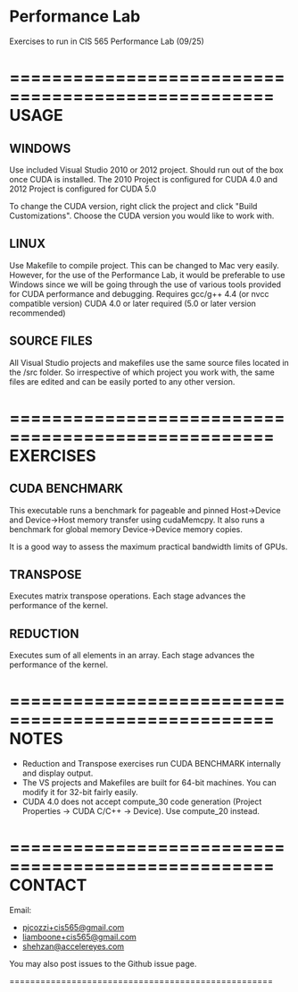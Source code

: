 Performance Lab
=====================

Exercises to run in CIS 565 Performance Lab (09/25)

===================================================
USAGE
===================================================
WINDOWS
---------
Use included Visual Studio 2010 or 2012 project. Should run out of the box once CUDA is installed. The 2010 Project is configured for CUDA 4.0 and 2012 Project is configured for CUDA 5.0

To change the CUDA version, right click the project and click "Build Customizations". Choose the CUDA version you would like to work with.

LINUX
---------
Use Makefile to compile project. This can be changed to Mac very easily.
However, for the use of the Performance Lab, it would be preferable to use Windows since we will be going through the use of various tools provided for CUDA performance and debugging.
Requires gcc/g++ 4.4 (or nvcc compatible version)
CUDA 4.0 or later required (5.0 or later version recommended)

SOURCE FILES
---------
All Visual Studio projects and makefiles use the same source files located in the /src folder. So irrespective of which project you work with, the same files are edited and can be easily ported to any other version.

===================================================
EXERCISES
===================================================
CUDA BENCHMARK
---------------
This executable runs a benchmark for pageable and pinned Host->Device and Device->Host memory transfer using cudaMemcpy. It also runs a benchmark for global memory Device->Device memory copies.

It is a good way to assess the maximum practical bandwidth limits of GPUs.

TRANSPOSE
----------
Executes matrix transpose operations.
Each stage advances the performance of the kernel.

REDUCTION
----------
Executes sum of all elements in an array.
Each stage advances the performance of the kernel.

===================================================
NOTES
===================================================
* Reduction and Transpose exercises run CUDA BENCHMARK internally and display output.
* The VS projects and Makefiles are built for 64-bit machines. You can modify it for 32-bit fairly easily.
* CUDA 4.0 does not accept compute_30 code generation (Project Properties -> CUDA C/C++ -> Device). Use compute_20 instead.

===================================================
CONTACT
===================================================
Email: 

* pjcozzi+cis565@gmail.com
* liamboone+cis565@gmail.com
* shehzan@accelereyes.com

You may also post issues to the Github issue page.

===================================================
